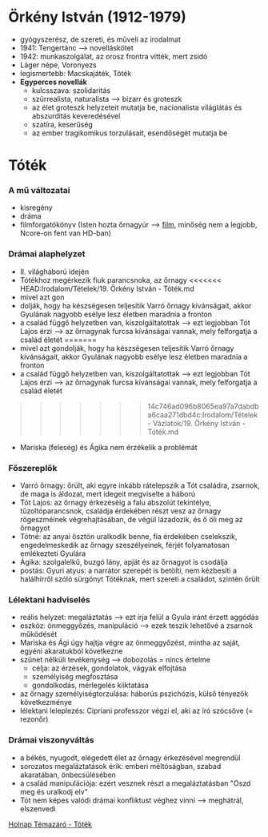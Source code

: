 # Örkény István (1912-1979)

- gyógyszerész, de szereti, és műveli az irodalmat
- 1941: Tengertánc —> novelláskötet
- 1942: munkaszolgálat, az orosz frontra vitték, mert zsidó
- Láger népe, Voronyezs
- legismertebb: Macskajáték, Tóték
- **Egyperces novellák**
	- kulcsszava: szolidaritás
	- szürrealista, naturalista —> bizarr és groteszk
	- az élet groteszk helyzeteit mutatja be, nacionalista világlátás és abszurditás keveredésével
	- szatíra, keserűség
	- az ember tragikomikus torzulásait, esendőségét mutatja be

# Tóték

### A mű változatai

- kisregény
- dráma
- filmforgatókönyv (Isten hozta őrnagyúr —> [film](https://videa.hu/videok/film-animacio/isten-hozta-klasszikus-GMfa22tg66TaNIeT), minőség nem a legjobb, Ncore-on fent van HD-ban)

### Drámai alaphelyzet

- II. világháború idején
- Tótékhoz megérkezik fiuk parancsnoka, az őrnagy
<<<<<<< HEAD:Irodalom/Tételek/19. Örkény István - Tóték.md
- mivel azt gon
- dolják, hogy ha készségesen teljesítik Varró őrnagy kívánságait, akkor Gyulának nagyobb esélye lesz életben maradnia a fronton
- a család függő helyzetben van, kiszolgáltatottak --> ezt legjobban Tót Lajos érzi --> az őrnagynak furcsa kívánságai vannak, mely felforgatja a család életét
=======
- mivel azt gondolják, hogy ha készségesen teljesítik Varró őrnagy kívánságait, akkor Gyulának nagyobb esélye lesz életben maradnia a fronton
- a család függő helyzetben van, kiszolgáltatottak —> ezt legjobban Tót Lajos érzi —> az őrnagynak furcsa kívánságai vannak, mely felforgatja a család életét
>>>>>>> 14c746ad096b8065ea97a7dabdba6caa271dbd4c:Irodalom/Tételek - Vázlatok/19. Örkény István - Tóték.md
- Mariska (feleség) és Ágika nem érzékelik a problémát

### Főszereplők

- Varró őrnagy: őrült, aki egyre inkább rátelepszik a Tót családra, zsarnok, de maga is áldozat, mert idegeit megviselte a háború
- Tót Lajos: az őrnagy érkezéséig a falu abszolút tekintélye, tűzoltóparancsnok, családja érdekében részt vesz az őrnagy rögeszméinek végrehajtásában, de végül lázadozik, és ő öli meg az őrnagyot
- Tótné: az anyai ösztön uralkodik benne, fia érdekében cselekszik, engedelmeskedik az őrnagy szeszélyeinek, férjét folyamatosan emlékezteti Gyulára
- Ágika: szolgalelkű, buzgó lány, apját és az őrnagyot is csodálja
- postás: Gyuri atyus: a narrátor szerepét is betölti, nem kézbesíti a halálhírről szóló sürgönyt Tótéknak, mert szereti a családot, szintén őrült

### Lélektani hadviselés

- reális helyzet: megaláztatás —> ezt írja felül a Gyula iránt érzett aggódás
- eszköz: önmeggyőzés, manipuláció —> ezek teszik lehetővé a zsarnok működését
- Mariska és Ági úgy hajtja végre az önmeggyőzést, mintha az saját, egyéni akaratukból következne
- szünet nélküli tevékenység —> dobozolás = nincs értelme
	- célja: az érzések, gondolatok, vágyak elfojtása
	- személyiség megfosztása
	- gondolkodás, mérlegelés kiiktatása
- az őrnagy személyiségtorzulása: háborús pszichózis, külső tényezők következménye
- lélektani leleplezés: Cipriani professzor végzi el, aki az író szócsöve (= rezonőr)

### Drámai viszonyváltás

- a békés, nyugodt, elégedett élet az őrnagy érkezésével megrendül
- sorozatos megaláztatások érik: emberi méltóságban, szabad akaratában, önbecsülésében
- a család manipulációja: ezért vesznek részt a megaláztatásban "Oszd meg és uralkodj elv"
- Tót nem képes valódi drámai konfliktust véghez vinni —> meghátrál, elszenvedi

[Holnap Témazáró - Tóték](https://www.youtube.com/watch?v=qvq-RJzRJ-0)
